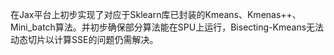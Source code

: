 在Jax平台上初步实现了对应于Sklearn库已封装的Kmeans、Kmenas++、Mini_batch算法。并初步确保部分算法能在SPU上运行，Bisecting-Kmeans无法动态切片以计算SSE的问题仍需解决。

